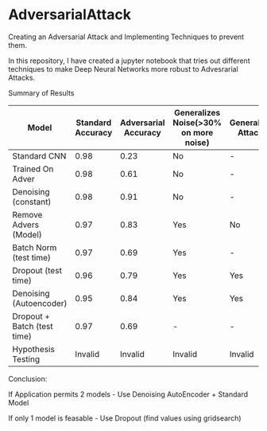 # AdversarialAttack
Creating an Adversarial Attack and Implementing Techniques to prevent them.

In this repository, I have created a jupyter notebook that tries out different techniques to make Deep Neural Networks more robust to Advesrarial Attacks.

Summary of Results

Model | Standard Accuracy | Adversarial Accuracy | Generalizes Noise(>30% on more noise) | Generalize Attack
----- | ----------------- | -------------------- | ------------------------------------- | -----------------
Standard CNN | 0.98 | 0.23 | No | -
Trained On Adver | 0.98 | 0.61 | No | -
Denoising (constant) | 0.98 | 0.91 | No | -
Remove Advers (Model) | 0.97 | 0.83 | Yes | No
Batch Norm (test time) | 0.97 | 0.69 | Yes | -
Dropout (test time) | 0.96 | 0.79 | Yes | Yes
Denoising (Autoencoder) | 0.95 | 0.84 | Yes | Yes
Dropout + Batch (test time) | 0.97 | 0.69 | - | -
Hypothesis Testing | Invalid | Invalid | Invalid | Invalid




Conclusion:

If Application permits 2 models - Use Denoising AutoEncoder + Standard Model

If only 1 model is feasable - Use Dropout (find values using gridsearch)
